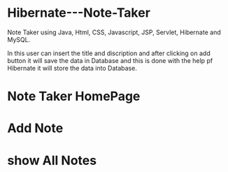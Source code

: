 # Hibernate---Note-Taker

Note Taker using Java, Html, CSS, Javascript, JSP, Servlet, Hibernate and MySQL.

In this user can insert the title and discription and after clicking on add button it will save the data in Database and this is done with the help pf Hibernate it will store the data into Database.

# Note Taker HomePage


# Add Note

# show All Notes
